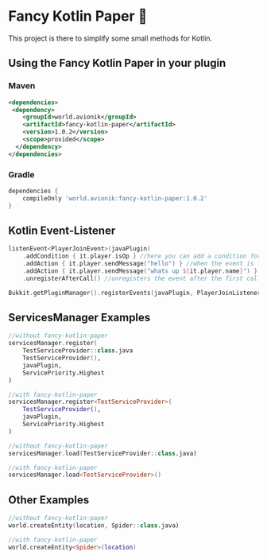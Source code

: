 # Fancy Kotlin Paper 🔩
This project is there to simplify some small methods for Kotlin.

## Using the Fancy Kotlin Paper in your plugin

### Maven
```xml
<dependencies>
 <dependency>
    <groupId>world.avionik</groupId>
    <artifactId>fancy-kotlin-paper</artifactId>
    <version>1.0.2</version>
    <scope>provided</scope>
  </dependency>
</dependencies>
```

### Gradle
```groovy
dependencies {
    compileOnly 'world.avionik:fancy-kotlin-paper:1.0.2'
}
```

## Kotlin Event-Listener
``` kotlin
listenEvent<PlayerJoinEvent>(javaPlugin)
    .addCondition { it.player.isOp } //here you can add a condition for this event
    .addAction { it.player.sendMessage("hello") } //when the event is fired, this function is executed
    .addAction { it.player.sendMessage("whats up ${it.player.name}") }
    .unregisterAfterCall() //unregisters the event after the first call
```

``` kotlin
Bukkit.getPluginManager().registerEvents(javaPlugin, PlayerJoinListener(), PlayerQuitListener())
```

## ServicesManager Examples
``` kotlin
//without fancy-kotlin-paper
servicesManager.register(
    TestServiceProvider::class.java
    TestServiceProvider(),
    javaPlugin,
    ServicePriority.Highest
)

//with fancy-kotlin-paper
servicesManager.register<TestServiceProvider>(
    TestServiceProvider(),
    javaPlugin,
    ServicePriority.Highest
)
```
``` kotlin
//without fancy-kotlin-paper
servicesManager.load(TestServiceProvider::class.java)

//with fancy-kotlin-paper
servicesManager.load<TestServiceProvider>()
```


## Other Examples
``` kotlin
//without fancy-kotlin-paper
world.createEntity(location, Spider::class.java)

//with fancy-kotlin-paper
world.createEntity<Spider>(location)
```
